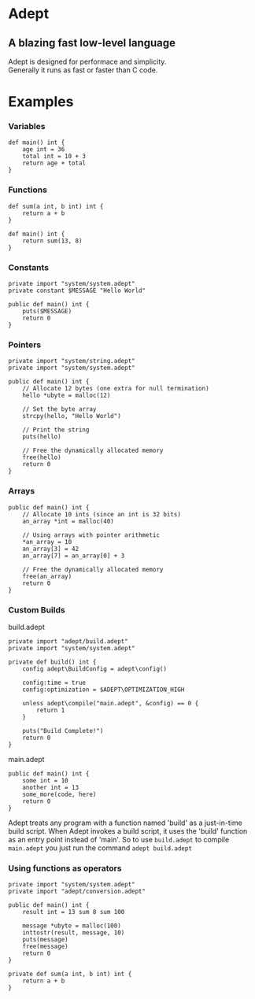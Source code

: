 # Adept
## A blazing fast low-level language
Adept is designed for performace and simplicity.<br/>
Generally it runs as fast or faster than C code.

# Examples

### Variables
```
def main() int {
    age int = 36
    total int = 10 + 3
    return age + total
}
```


### Functions
```
def sum(a int, b int) int {
    return a + b
}

def main() int {
    return sum(13, 8)
}
 ```

### Constants
```
private import "system/system.adept"
private constant $MESSAGE "Hello World"

public def main() int {
    puts($MESSAGE)
    return 0
}
```

### Pointers
```
private import "system/string.adept"
private import "system/system.adept"

public def main() int {
    // Allocate 12 bytes (one extra for null termination)
    hello *ubyte = malloc(12)
    
    // Set the byte array
    strcpy(hello, "Hello World")
    
    // Print the string
    puts(hello)
    
    // Free the dynamically allocated memory
    free(hello)
    return 0
}
```

### Arrays
```
public def main() int {
    // Allocate 10 ints (since an int is 32 bits)
    an_array *int = malloc(40)
    
    // Using arrays with pointer arithmetic
    *an_array = 10
    an_array[3] = 42
    an_array[7] = an_array[0] + 3
    
    // Free the dynamically allocated memory
    free(an_array)
    return 0
}
```

### Custom Builds
build.adept
```
private import "adept/build.adept"
private import "system/system.adept"

private def build() int {
	config adept\BuildConfig = adept\config()
	
	config:time = true
	config:optimization = $ADEPT\OPTIMIZATION_HIGH

	unless adept\compile("main.adept", &config) == 0 {
		return 1
	}
	
	puts("Build Complete!")
	return 0
}

```
main.adept
```
public def main() int {
    some int = 10
    another int = 13
    some_more(code, here)
    return 0
}
```
Adept treats any program with a function named 'build' as a just-in-time build script. When Adept invokes a build script, it uses the 'build' function as an entry point instead of 'main'. So to use ```build.adept``` to compile ```main.adept``` you just run the command ```adept build.adept```<br>

### Using functions as operators
```
private import "system/system.adept"
private import "adept/conversion.adept"

public def main() int {
    result int = 13 sum 8 sum 100
    
    message *ubyte = malloc(100)
    inttostr(result, message, 10)
    puts(message)
    free(message)
    return 0
}

private def sum(a int, b int) int {
    return a + b
}

```
